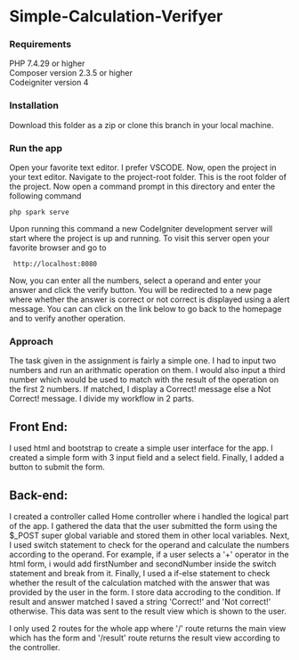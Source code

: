 # Simple-Calculation-Verifyer

### Requirements

PHP 7.4.29 or higher </br>
Composer version 2.3.5 or higher  </br>
Codeigniter version 4  </br>

### Installation

Download this folder as a zip or clone this branch in your local machine.

### Run the app

Open your favorite text editor. I prefer VSCODE. Now, open the project in your text editor. Navigate to the project-root folder. This is the root folder of the project.
Now open a command prompt in this directory and enter the following command

``` php spark serve ```

Upon running this command a new CodeIgniter development server will start where the project is up and running. To visit this server open your favorite browser and go to

```  http://localhost:8080 ```

Now, you can enter all the numbers, select a operand and enter your answer and click the verify button. You will be redirected to a new page where whether 
the answer is correct or not correct is displayed using a alert message. You can can click on the link below to go back to the homepage and to verify another
operation.


### Approach

The task given in the assignment is fairly a simple one. I had to input two numbers and run an arithmatic operation on them. I would also input a third number which would be used to match with the result of the operation on the first 2 numbers. If matched, I display a Correct! message else a Not Correct! message. I divide my workflow in 2 parts.

## Front End:
I used html and bootstrap to create a simple user interface for the app. I created a simple form with 3 input field and a select field. Finally, I added a button to submit the form.

## Back-end:

I created a controller called Home controller where i handled the logical part of the app. I gathered the data that the user submitted the form using the  $_POST super global variable and stored them in other local variables. Next, I used switch statement to check for the operand and calculate the numbers according to the operand. For example, if a user selects a '+' operator in the html form, i would add firstNumber and secondNumber inside the switch statement and break from it. Finally, I used a if-else statement to check whether the result of the calculation matched with the answer that was provided by the user in the form. I store data accroding to the condition. If result and answer matched I saved a string 'Correct!' and 'Not correct!' otherwise. This data was sent to the result view which is shown to the user. 

I only used 2 routes for the whole app where '/' route returns the main view which has  the form and '/result' route returns the result view according to the controller.


